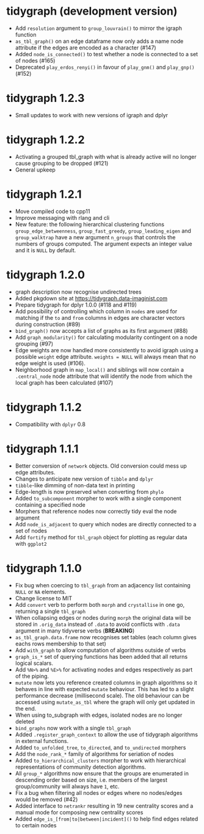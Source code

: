 # tidygraph (development version)

* Add `resolution` argument to `group_louvrain()` to mirror the igraph function
* `as_tbl_graph()` on an edge dataframe now only adds a name node attribute if 
  the edges are encoded as a character (#147)
* Added `node_is_connected()` to test whether a node is connected to a set of 
  nodes (#165)
* Deprecated `play_erdos_renyi()` in favour of `play_gnm()` and `play_gnp()` 
  (#152)

# tidygraph 1.2.3

* Small updates to work with new versions of igraph and dplyr

# tidygraph 1.2.2

* Activating a grouped tbl_graph with what is already active will no longer 
  cause grouping to be dropped (#121)
* General upkeep

# tidygraph 1.2.1

* Move compiled code to cpp11
* Improve messaging with rlang and cli
* New feature: the following  hierarchical clustering functions 
  `group_edge_betweenness`, `group_fast_greedy`, `group_leading_eigen` and 
  `group_walktrap` have a new argument `n_groups` that controls the numbers of 
  groups computed. The argument expects an integer value and it is `NULL` by 
  default.

# tidygraph 1.2.0

* graph description now recognise undirected trees
* Added pkgdown site at https://tidygraph.data-imaginist.com
* Prepare tidygraph for dplyr 1.0.0 (#118 and #119)
* Add possibility of controlling which column in `nodes` are used for matching
  if the `to` and `from` columns in edges are character vectors during 
  construction (#89)
* `bind_graph()` now accepts a list of graphs as its first argument (#88)
* Add `graph_modularity()` for calculating modularity contingent on a node 
  grouping (#97)
* Edge weights are now handled more consistently to avoid igraph using a 
  possible `weight` edge attribute. `weights = NULL` will always mean that no
  edge weight is used (#106).
* Neighborhood graph in `map_local()` and siblings will now contain a 
  `.central_node` node attribute that will identify the node from which the 
  local graph has been calculated (#107)

# tidygraph 1.1.2

* Compatibility with `dplyr` 0.8

# tidygraph 1.1.1

* Better conversion of `network` objects. Old conversion could mess up edge 
  attributes.
* Changes to anticipate new version of `tibble` and `dplyr`
* `tibble`-like dimming of non-data text in printing
* Edge-length is now preserved when converting from `phylo`
* Added `to_subcomponent` morpher to work with a single component containing a 
  specified node
* Morphers that reference nodes now correctly tidy eval the node argument
* Add `node_is_adjacent` to query which nodes are directly connected to a set of
  nodes
* Add `fortify` method for `tbl_graph` object for plotting as regular data with 
  `ggplot2`

# tidygraph 1.1.0

* Fix bug when coercing to `tbl_graph` from an adjacency list containing `NULL`
  or `NA` elements.
* Change license to MIT
* Add `convert` verb to perform both `morph` and `crystallise` in one go, 
  returning a single `tbl_graph`
* When collapsing edges or nodes during `morph` the original data will be stored
  in `.orig_data` instead of `.data` to avoid conflicts with `.data` argument in
  many tidyverse verbs (**BREAKING**)
* `as_tbl_graph.data.frame` now recognises set tables (each column gives eachs
  rows membership to that set)
* Add `with_graph` to allow computation of algorithms outside of verbs
* `graph_is_*` set of querying functions has been added that all returns logical
  scalars.
* Add `%N>%` and `%E>%` for activating nodes and edges respectively as part of
  the piping.
* `mutate` now lets you reference created columns in graph algorithms so it 
  behaves in line with expected `mutate` behaviour. This has led to a slight
  performance decrease (millisecond scale). The old behaviour can be accessed
  using `mutate_as_tbl` where the graph will only get updated in the end.
* When using to_subgraph with edges, isolated nodes are no longer deleted
* `bind_graphs` now work with a single `tbl_graph`
* Added `.register_graph_context` to allow the use of tidygraph algorithms in
  external functions.
* Added `to_unfolded_tree`, `to_directed`, and `to_undirected` morphers
* Add the `node_rank_*` family of algorithms for seriation of nodes
* Added `to_hierarchical_clusters` morpher to work with hierarchical 
  representations of community detection algorithms.
* All `group_*` algorithms now ensure that the groups are enumerated in 
  descending order based on size, i.e. members of the largest group/community
  will always have `1`, etc.
* Fix a bug when filtering all nodes or edges where no nodes/edges would be 
  removed (#42)
* Added interface to `netrankr` resulting in 19 new centrality scores and a 
  manual mode for composing new centrality scores
* Added `edge_is_[from|to|between|incident]()` to help find edges related to
  certain nodes

